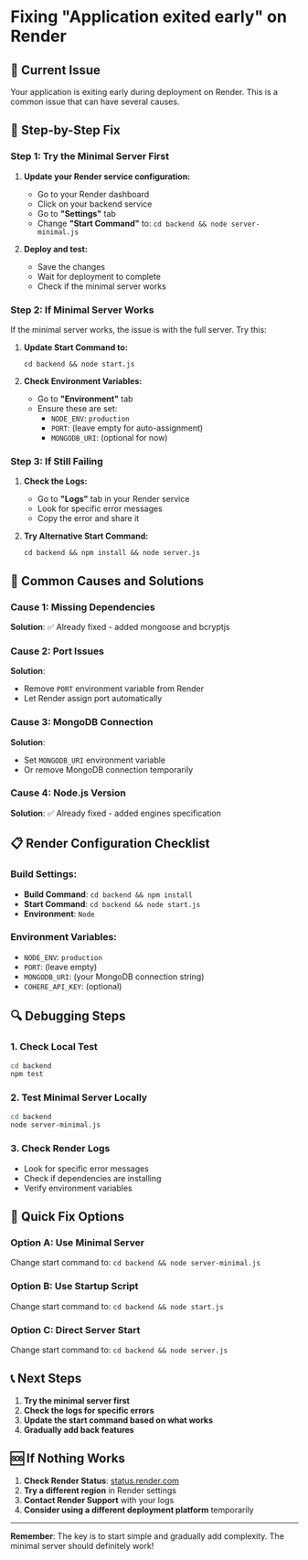 # Fixing "Application exited early" on Render

## 🚨 Current Issue
Your application is exiting early during deployment on Render. This is a common issue that can have several causes.

## 🔧 Step-by-Step Fix

### Step 1: Try the Minimal Server First

1. **Update your Render service configuration:**
   - Go to your Render dashboard
   - Click on your backend service
   - Go to **"Settings"** tab
   - Change **"Start Command"** to: `cd backend && node server-minimal.js`

2. **Deploy and test:**
   - Save the changes
   - Wait for deployment to complete
   - Check if the minimal server works

### Step 2: If Minimal Server Works

If the minimal server works, the issue is with the full server. Try this:

1. **Update Start Command to:**
   ```
   cd backend && node start.js
   ```

2. **Check Environment Variables:**
   - Go to **"Environment"** tab
   - Ensure these are set:
     - `NODE_ENV`: `production`
     - `PORT`: (leave empty for auto-assignment)
     - `MONGODB_URI`: (optional for now)

### Step 3: If Still Failing

1. **Check the Logs:**
   - Go to **"Logs"** tab in your Render service
   - Look for specific error messages
   - Copy the error and share it

2. **Try Alternative Start Command:**
   ```
   cd backend && npm install && node server.js
   ```

## 🐛 Common Causes and Solutions

### Cause 1: Missing Dependencies
**Solution**: ✅ Already fixed - added mongoose and bcryptjs

### Cause 2: Port Issues
**Solution**: 
- Remove `PORT` environment variable from Render
- Let Render assign port automatically

### Cause 3: MongoDB Connection
**Solution**:
- Set `MONGODB_URI` environment variable
- Or remove MongoDB connection temporarily

### Cause 4: Node.js Version
**Solution**: ✅ Already fixed - added engines specification

## 📋 Render Configuration Checklist

### Build Settings:
- **Build Command**: `cd backend && npm install`
- **Start Command**: `cd backend && node start.js`
- **Environment**: `Node`

### Environment Variables:
- `NODE_ENV`: `production`
- `PORT`: (leave empty)
- `MONGODB_URI`: (your MongoDB connection string)
- `COHERE_API_KEY`: (optional)

## 🔍 Debugging Steps

### 1. Check Local Test
```bash
cd backend
npm test
```

### 2. Test Minimal Server Locally
```bash
cd backend
node server-minimal.js
```

### 3. Check Render Logs
- Look for specific error messages
- Check if dependencies are installing
- Verify environment variables

## 🎯 Quick Fix Options

### Option A: Use Minimal Server
Change start command to: `cd backend && node server-minimal.js`

### Option B: Use Startup Script
Change start command to: `cd backend && node start.js`

### Option C: Direct Server Start
Change start command to: `cd backend && node server.js`

## 📞 Next Steps

1. **Try the minimal server first**
2. **Check the logs for specific errors**
3. **Update the start command based on what works**
4. **Gradually add back features**

## 🆘 If Nothing Works

1. **Check Render Status**: [status.render.com](https://status.render.com)
2. **Try a different region** in Render settings
3. **Contact Render Support** with your logs
4. **Consider using a different deployment platform** temporarily

---

**Remember**: The key is to start simple and gradually add complexity. The minimal server should definitely work! 